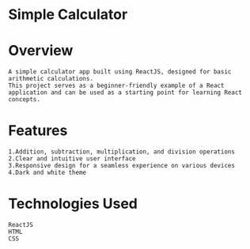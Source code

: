 # Simple Calculator
    
# Overview
    A simple calculator app built using ReactJS, designed for basic arithmetic calculations. 
    This project serves as a beginner-friendly example of a React application and can be used as a starting point for learning React concepts.

# Features
    1.Addition, subtraction, multiplication, and division operations
    2.Clear and intuitive user interface
    3.Responsive design for a seamless experience on various devices
    4.Dark and white theme

# Technologies Used
    ReactJS
    HTML
    CSS
